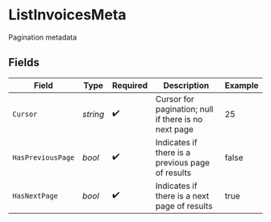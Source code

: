 # ListInvoicesMeta

Pagination metadata


## Fields

| Field                                                | Type                                                 | Required                                             | Description                                          | Example                                              |
| ---------------------------------------------------- | ---------------------------------------------------- | ---------------------------------------------------- | ---------------------------------------------------- | ---------------------------------------------------- |
| `Cursor`                                             | *string*                                             | :heavy_check_mark:                                   | Cursor for pagination; null if there is no next page | 25                                                   |
| `HasPreviousPage`                                    | *bool*                                               | :heavy_check_mark:                                   | Indicates if there is a previous page of results     | false                                                |
| `HasNextPage`                                        | *bool*                                               | :heavy_check_mark:                                   | Indicates if there is a next page of results         | true                                                 |